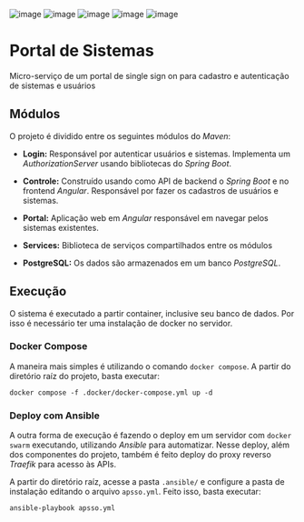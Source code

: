 ![image](https://img.shields.io/badge/Spring_Boot-F2F4F9?style=for-the-badge&logo=spring-boot)
![image](https://img.shields.io/badge/Angular-DD0031?style=for-the-badge&logo=angular&logoColor=white)
![image](https://img.shields.io/badge/Docker-2CA5E0?style=for-the-badge&logo=docker&logoColor=white)
![image](https://img.shields.io/badge/Ansible-000000?style=for-the-badge&logo=ansible&logoColor=white)
![image](https://img.shields.io/badge/PostgreSQL-316192?style=for-the-badge&logo=postgresql&logoColor=white)

# Portal de Sistemas
Micro-serviço de um portal de single sign on para cadastro e autenticação
de sistemas e usuários

## Módulos
O projeto é dividido entre os seguintes módulos do _Maven_:

* **Login:** Responsável por autenticar usuários e sistemas. Implementa um 
_AuthorizationServer_ usando bibliotecas do _Spring Boot_.

* **Controle:** Construído usando como API de backend o _Spring Boot_ e
no frontend _Angular_. Responsável por fazer os cadastros de usuários e
sistemas.

* **Portal:** Aplicação web em _Angular_ responsável em navegar pelos
sistemas existentes.

* **Services:** Biblioteca de serviços compartilhados entre os módulos

* **PostgreSQL:** Os dados são armazenados em um banco _PostgreSQL_.

## Execução
O sistema é executado a partir container, inclusive seu banco de dados.
Por isso é necessário ter uma instalação de docker no servidor.

### Docker Compose
A maneira mais simples é utilizando o comando `docker compose`. 
A partir do diretório raíz do projeto, basta executar:

```shell
docker compose -f .docker/docker-compose.yml up -d
```
### Deploy com Ansible
A outra forma de execução é fazendo o deploy em um servidor com `docker swarm`
executando, utilizando _Ansible_ para automatizar. Nesse deploy, além dos 
componentes do projeto, também é feito deploy do proxy reverso _Traefik_ 
para acesso às APIs.

A partir do diretório raíz, acesse a pasta `.ansible/` e configure a pasta
de instalação editando o arquivo `apsso.yml`. Feito isso, basta executar:

```shell
ansible-playbook apsso.yml
```